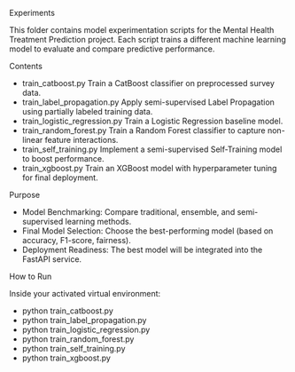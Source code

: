 
Experiments

This folder contains model experimentation scripts for the Mental Health Treatment Prediction project.
Each script trains a different machine learning model to evaluate and compare predictive performance.

Contents

- train_catboost.py	Train a CatBoost classifier on preprocessed survey data.
- train_label_propagation.py	Apply semi-supervised Label Propagation using partially labeled training data.
- train_logistic_regression.py	Train a Logistic Regression baseline model.
- train_random_forest.py	Train a Random Forest classifier to capture non-linear feature interactions.
- train_self_training.py	Implement a semi-supervised Self-Training model to boost performance.
- train_xgboost.py	Train an XGBoost model with hyperparameter tuning for final deployment.

Purpose

- Model Benchmarking: Compare traditional, ensemble, and semi-supervised learning methods.
- Final Model Selection: Choose the best-performing model (based on accuracy, F1-score, fairness).
- Deployment Readiness: The best model will be integrated into the FastAPI service.

How to Run

Inside your activated virtual environment:

- python train_catboost.py
- python train_label_propagation.py
- python train_logistic_regression.py
- python train_random_forest.py
- python train_self_training.py
- python train_xgboost.py
